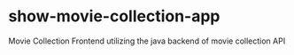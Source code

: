 # show-movie-collection-app
Movie Collection Frontend utilizing the java backend of movie collection API
